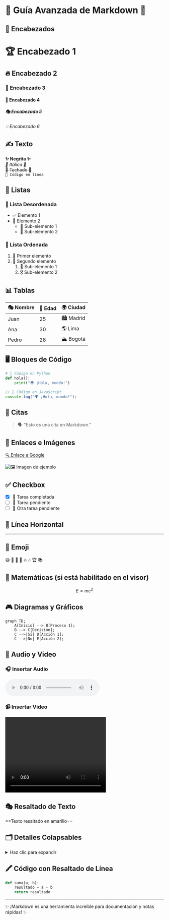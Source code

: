 # 🌟 Guía Avanzada de Markdown 🚀

## 📌 Encabezados

# 🏆 Encabezado 1
## 🔥 Encabezado 2
### 🎯 Encabezado 3
#### 🎵 Encabezado 4
##### 🎭 Encabezado 5
###### 💡 Encabezado 6

## ✍️ Texto

**✨ Negrita ✨**  
*🌿 Itálica 🌿*  
~~🛑 Tachado 🛑~~  
`📜 Código en línea`

## 📜 Listas

### 🔹 Lista Desordenada
- ✅ Elemento 1
- 🔆 Elemento 2
  - 🎈 Sub-elemento 1
  - 🎀 Sub-elemento 2

### 🔢 Lista Ordenada
1. 🥇 Primer elemento
2. 🥈 Segundo elemento
   1. 🥉 Sub-elemento 1
   2. 🎖️ Sub-elemento 2

## 📊 Tablas

| 🎭 Nombre  | 🔢 Edad | 🌍 Ciudad  |
|-----------|------|---------|
| Juan      | 25   | 🏙️ Madrid |
| Ana       | 30   | 🌎 Lima   |
| Pedro     | 28   | 🏔️ Bogotá |

## 🖥️ Bloques de Código

```python
# 🐍 Código en Python
def hola():
    print("🌍 ¡Hola, mundo!")
```

```javascript
// 🚀 Código en JavaScript
console.log("🌍 ¡Hola, mundo!");
```

## 💬 Citas

> 🗣️ "Esto es una cita en Markdown."

## 🔗 Enlaces e Imágenes

[🔍 Enlace a Google](https://www.google.com)

![🖼️ Imagen de ejemplo](https://via.placeholder.com/150)

## ✅ Checkbox

- [x] 🎯 Tarea completada
- [ ] 📌 Tarea pendiente
- [ ] 📅 Otra tarea pendiente

## 🎨 Línea Horizontal

---

## 🤩 Emoji

😃 🎉 🚀 💖 🔥 🎶 🏆 📚

## 🧮 Matemáticas (si está habilitado en el visor)

$$ E = mc^2 $$

## 🎮 Diagramas y Gráficos

```mermaid
graph TD;
    A[Inicio] --> B[Proceso 1];
    B --> C[Decisión];
    C -->|Sí| D[Acción 1];
    C -->|No| E[Acción 2];
```

## 🎼 Audio y Video

### 🎧 Insertar Audio

<audio controls>
  <source src="https://www.soundhelix.com/examples/mp3/SoundHelix-Song-1.mp3" type="audio/mpeg">
  Tu navegador no soporta el elemento de audio.
</audio>

### 📹 Insertar Video

<video width="320" height="240" controls>
  <source src="https://www.w3schools.com/html/mov_bbb.mp4" type="video/mp4">
  Tu navegador no soporta el elemento de video.
</video>

## 🎭 Resaltado de Texto

==Texto resaltado en amarillo==

## 🗂️ Detalles Colapsables

<details>
  <summary>Haz clic para expandir</summary>
  🎊 ¡Sorpresa! Aquí hay más información oculta.
</details>

## 🖍️ Código con Resaltado de Línea

```python {3}
def suma(a, b):
    resultado = a + b
    return resultado
```

---

✨ ¡Markdown es una herramienta increíble para documentación y notas rápidas! ✨
